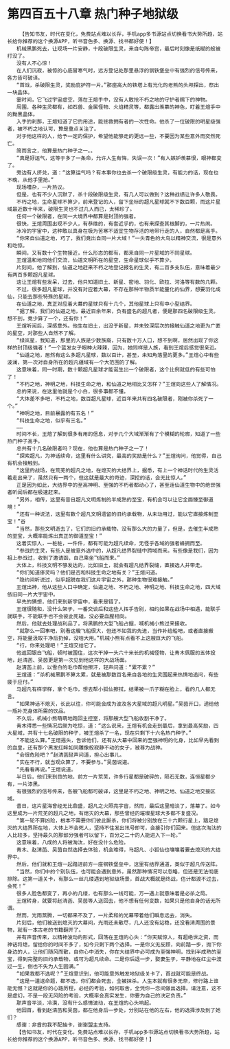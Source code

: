 # 第四百五十八章 热门种子地狱级
        【告知书友，时代在变化，免费站点难以长存，手机app多书源站点切换看书大势所趋，站长给你推荐的这个换源APP，听书音色多、换源、找书都好使！】
       机械黑鹏死去，让现场一片安静，十段破限生灵，来自勾陈帝宫，最后时刻像是纸糊的般被打没了。
       没有人不心惊！
       在人们沉寂，被惊的心底冒寒气时，远方登记处那里悬浮的钢铁堡垒中有强烈的信号传来，各方皆可破译。
       “首战，杀破限生灵，奖励庇护符一片。”那座高大的铁塔上有光化的老熊的头颅探出，祭出一块晶体。
       霎时间，它飞过宇宙虚空，落在王煊手中，没有人敢抢不朽之地的守护者赐下的神物。
       周围，各种生灵都有，如石兽、金属怪物、火焰精灵等，都露出羡慕的神色，盯着王煊手中的黝黑晶体。
       入手的刹那，王煊知道了它的用途，能拯救拥有者的一次性命。他杀了一位破限的明星级强者，被不朽之地认可，算是重点关注了。
       对于他这样的人，给予一定的保护，希望他能够走的更远一些，不要因为某些意外而突然死亡。
       简而言之，他算是热门种子之一。。
       “真是好运气，这等于多了一条命，允许人生有悔，失误一次！”有人嫉妒羡慕恨，眼神都变了。
       旁边有人挤兑，道：“这算运气吗？有本事你也去杀一个破限级生灵，有能力的话，现在也不晚，从他手里抢。”
       现场嘈杂，一片热议。
       但是，也有不少人沉默了，杀十段破限级生灵，有几人可以做到？这种战绩让许多人敬畏。
       不朽之地，生命星球不算少，前来登记的人，留下坐标的超凡星球就不下数百颗，而这片星域最近数十年来，破限生灵也不过几人而已，太稀珍了。
       任何一个破限者，在同一大境界中都算是封顶的强者。
       很快，王煊周围出现不少人，有恭维的，有套近乎的，也有来探查其根脚的，一片热闹。
       冰冷的宇宙中，这种敢以真身在极为苦寒不适宜生物存活的地带行走的人，自然都是高手。
       “你来自仙道之地，巧了，我们竟出自同一片大域！”一头青色的大鸟以精神交流，很是意外和吃惊。
       瞬间，又有数十个生物接近，什么形态的都有，都来自同一片星域的不同星球。
       王煊温和地同他们交流，仙道文明所在的星空，生命星球似乎不算少。
       片刻间，他了解到，仙道之地赶来不朽之地登记报名的生灵，有二百多支队伍，意味着最少有两百多颗超凡星球。
       这让王煊有些发呆，过去，他只知道旧土、新星、密地、羽化、欧拉、河洛等有数的几颗。
       不过，很多超凡星球，并没有对应着大幕，不存在那种半物质半能量化的仙界，想要羽化成仙，只能去那些特殊的星球。
       在仙道之地，真正对应着大幕的星球只有十几个，其他星球上只有中小型结界。
       “据了解，我们的仙道之地，最近百余年来，负有盛名的超凡者，便是那四名破限级生灵。想不到，竟少算了一个，还有你！”
       王煊听闻后，深感意外。他生在旧土，出没于新星，并未较深层次的接触仙道之地更为广袤的星空，对那些人自然不了解。
       “绿岚星，我知道，那里的人族是少数族裔，只有数十万人口，想不到啊，居然出现了你这样的封顶级强者！”一个蓝发女子眼神火辣辣，因为，她同样是人族，看到王煊后感觉很亲近。
       “仙道之地，居然有这么多超凡星球，数以百计，甚至，未知角落里的更多。”王煊心中有些波澜，第一次对自身所在的超凡疆域有一个大范围的了解。
       这意味着，同一时期，数十颗超凡星球才能诞生出一个破限者，这个比例就低的有些可怕了！
       “不朽之地，神明之地，科技生命之地，和仙道之地相比又怎样？”王煊向这些人了解情况。
       总的来说，在这里他就是个小白，很多事都不懂。
       “大体差不多吧，不朽之地，数百超凡星球，近百年来共有四名破限者，刚被你杀死了一个。”
       “神明之地，目前暴露的有五名！”
       “科技生命之地，似乎有三名。”
       ……
       时间不长，王煊了解到很多有用的信息，对于几个大域渐渐有了个模糊的轮廓，知道了一些热门种子高手。
       总共有十几名破限者吗？现在，他也算是热门种子之一了！
       “探索超凡，为神话续命，这里有什么讲究，最高的奖励是什么？”王煊询问，他觉得，自己有机会接触到。
       “这里的战场，在荒芜的超凡之地，在熄灭的大结界上，据悉，有上一个神话时代的生灵活着走出来了，虽然只有一两个，但这就是最大的奇迹，深挖的话，会无比惊人。”
       正是因为如此，大结界中的至高神明、至强的不朽者都动心了，甚至连仙道生物中的绝世强者听闻后都在极速赶来。
       “另外，相传，这里有昔日超凡文明炼制的半成熟的至宝，有机会可以让它全面臻至御道境！”
       “还有一种说法，这里有数个超凡文明遗留的旧约承载物，从未动用过，能以它直接炼制至宝！”谷
       “当然，那些文明逝去了，它们的旧约承载物，没有那么大的力量了，但是，去催生半成熟的至宝，大概率能炼出真正的御道至宝！”
       这着实惊人，一桩桩，一件件，都有可能为超凡续命，无怪乎各域的强者蜂拥而至。
       “参战的生灵，有些人是被意外选中的，从超凡结界裂缝中跨域而来。有些像是我们，因为祖上参战过，收到了邀请函，自己乘坐飞船而来。”
       大体上，科技文明不够发达的，比如旧土，就会有超凡结界裂缝，直接选人并带走。
       “你们知道瘆灵吗？他们是否和科技生命之地有关？”王煊问道。
       “隐约间听说过，似乎超脱在我们这片宇宙之外，那种生物很难接触。”
       王煊出神，他从这些人口中确定，仙道之地、不朽之地、神明之地、科技生命之地，四大域依旧同一片大宇宙中。
       早先的猜想，他们来到新宇宙中，看来是错了。
       王煊很随和，没什么架子，一番交谈后和这些人挥手告别，相约如果在战场中相遇，能联手就联手，不能联手也不会彼此死磕，没必要血腥相向。
       然后，他就去处理战利品了，将黑鹏的大型飞船占据，喊机械小熊过来接收。
       “就那么一回事吧，别看这艘飞船很大，但还不如我的先进，当作补给船吧，或者直接搬空，将能量汲取干净后扔掉，没啥大用。”机械小熊有点看不上这艘巨大的飞船。
       “行，你来处理吧！”王煊交给它了。
       他返回银白飞船，顿时被围住，这次干掉一头六十米长的机械怪物，让青木佩服的五体投地，赵清菡、吴茵更是第一次见到他这样的大战场面。
       赵清菡上前，以雪白的毛巾帮他擦汗，轻声问道：“累不累？”
       王煊道：“杀机械黑鹏不算太累，就是被那数百名来自各地的生灵围起来热情地追问，有些疲于应付。”
       马超凡有样学样，拿个毛巾，想去帮小狐仙擦拭，结果被一爪子糊在脸上，看的几人都无言。
       “如果神话不熄灭，长此以往，你可能会成为波及各大星域的超凡明星。”吴茵开口，递给他一瓶补充身体所需的饮品。
       不久后，机械小熊萌萌地跑回主控室，将那艘大型飞船收割干净了。
       青木得悉一些情况后颇为吃惊，道：“这么说来，王煊有机会走到最后，拿到最高奖励，四大星域，共有十七名破限的种子，被王煊杀了一名，现在只剩下十六名热门种子。”
       “不能这么算。”王煊摇头，告诉他们，还有从大幕中回来的至强神明的化身，比如早先看到的血皇，还有那个黑发红眸如同雕像般寂静不动的女子，被尊为战神。
       “会很危险吧？”赵清菡轻声问道，担心出事儿。
       “实在不行，就当观众算了，不要参与。”吴茵说道。
       “先看看再说。”王煊说道。
       半日后，他们来到目的地，前方一片荒芜，许多行星都是破碎的，陨石无数，连恒星都少有，一片漆黑。
       有很强烈的信号传来，各艘飞船都可破译，这里是不朽之地、神明之地、仙道之地交接区域。
       昔日，这片星海曾经无比鼎盛，超凡之火照亮宇宙，然而，最后这里暗淡了，落幕了。如今这里成为一片荒芜的超凡之地，有熄灭的大幕，那些曾经的璀璨星球大多都不复盛况。
       “第一轮不算凶险，根本不需要你们彼此厮杀，你们将被分别放在三十六颗行星上，踏足熄灭的大结界所在地，大体上不会死人，坚持不住发出讯号即可，会接引你们回来。但这次淘汰的人比较多，坚持最久的那部分强者可以留下，百分之二十的人能进入下一轮。”
       这意味着，八成的人将被淘汰，好在没什么危险。
       青木、赵清菡、吴茵自然选择去体验，机会难得，马超凡、小狐仙也嚷嚷着要去熄灭的大结界中。
       然后，他们就和王煊一起踏进前方一座钢铁堡垒中，这里有结界通道，类似于超凡传送阵。
       “当然，你们中的个别队伍，也可能会遇到意外，虽然那种情况可以忽略，但还是无法彻底排除。这第一道关卡，有那么一丝几缕遇到地狱级场景，首战大概就是终战，估计都渡不过去，会死！”
       很多人脸色都变了，再小的几缕，也有那么一线可能，万一遇上就意味着是必杀之局。
       王煊转身，就要将赵清菡、吴茵等人送回去，他不想有任何变数，如果只是他自身的话无所谓。
       然而，光雨蒸腾，一切都来不及了，一片柔和的光幕带着他们瞬息远去，消失。
       片刻后，他们被送到熄灭的大幕间，光雨还未散尽，几人还没有站稳，还没看清周围的景物，就有一本古老的书籍翻开了。
       并有声音传来，以精神波动的形式，回荡在王煊的心头：“你天赋惊人，有超绝世之资，而神话将熄，留给你的时间不多了，如今只剩下两个选择。一是你义无反顾，向前踏一步，抛下你身边的人，让他们随风而散，自你心中消失，你在大结界中必可成为至强神明，找到半成熟的至宝，得到完整的旧约承载物，或可为超凡续命。二是你后退一步，娶妻生子，平静地在红尘中渡过一生，倒也不失为人生圆满。”
       “如果我都不选呢？”王煊意识到，他可能意外触发地狱级关卡了，首战就可能是终战。
       “这是一道送命题，都不选，你们都会死去，全被抹杀。人生本就有很多无奈，修行路上谁能无憾？这就是你的心路历程，必经的考验，如何取舍，全凭你一念间做出选择。请注意，这不是虚幻，不是一段无风险的考验，大概率会真实发生，你要为自己的决定负责。”
       那声音平淡，冷漠，没有什么感情波动，在王煊的心头响起。
       他回首，看到赵清菡和吴茵，都在他身后一步处，分别站在他的左右，他的选择涉及到了她们？
       感谢：非酋的我不配抽卡，谢谢盟主支持。
       【告知书友，时代在变化，免费站点难以长存，手机app多书源站点切换看书大势所趋，站长给你推荐的这个换源APP，听书音色多、换源、找书都好使！】